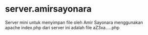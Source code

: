 # server.amirsayonara
Server mini untuk menyimpan file oleh Amir Sayonara menggunakan apache
index.php dari server ini adalah file aZ3xa.....php

